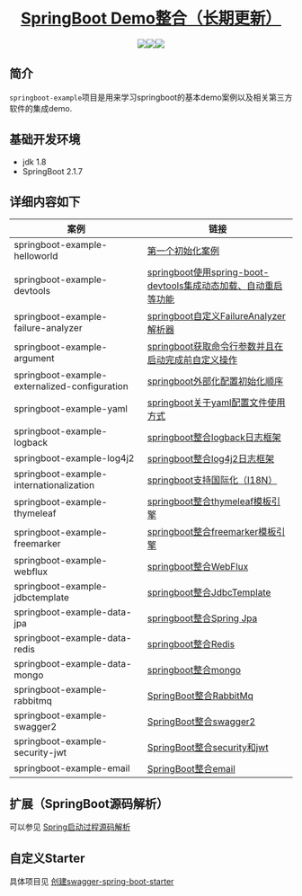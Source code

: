  <h1 align="center"><a href="https://github.com/JoeBig7" target="_blank">SpringBoot Demo整合（长期更新）</a></h1>
 <p align="center">
 <img src="https://img.shields.io/badge/build-passing-brightgreen"/><img src="https://img.shields.io/badge/jdk-1.8-brightgreen"/><img src="https://img.shields.io/badge/springboot-2.1.7-green"/>
 </p>
 
 ## 简介
 `springboot-example`项目是用来学习springboot的基本demo案例以及相关第三方软件的集成demo.
 
 ## 基础开发环境
 - jdk 1.8
 - SpringBoot 2.1.7
 
 
 ##  详细内容如下
 |案例                              | 链接                                     |
 | ------------------------------------------------------------- | -------------------------------------------------------------|
 |springboot-example-helloworld                                  | [第一个初始化案例](springboot-example-helloworld)                                                     |
 |springboot-example-devtools                                    | [springboot使用spring-boot-devtools集成动态加载、自动重启等功能](springboot-example-devtools)          |
 |springboot-example-failure-analyzer                            | [springboot自定义FailureAnalyzer解析器](springboot-example-failure-analyzer)                         |
 |springboot-example-argument                                    | [springboot获取命令行参数并且在启动完成前自定义操作](springboot-example-argument)                     |
 |springboot-example-externalized-configuration                  | [springboot外部化配置初始化顺序](springboot-example-externalized-configuration)                      |
 |springboot-example-yaml                                        | [springboot关于yaml配置文件使用方式](springboot-example-yaml)                                       |
 |springboot-example-logback                                     | [springboot整合logback日志框架](springboot-example-logback)                                         | 
 |springboot-example-log4j2                                      | [springboot整合log4j2日志框架](springboot-example-log4j2)                                           |
 |springboot-example-internationalization                        | [springboot支持国际化（I18N）](springboot-example-internationalization)                            |
 |springboot-example-thymeleaf                                   | [springboot整合thymeleaf模板引擎](springboot-example-thymeleaf)                                    |
 |springboot-example-freemarker                                  | [springboot整合freemarker模板引擎](springboot-example-freemarker)                                 |
 |springboot-example-webflux                                     | [springboot整合WebFlux](springboot-example-webflux)                                              |
 |springboot-example-jdbctemplate                                | [springboot整合JdbcTemplate](springboot-example-jdbctemplate)                                    |
 |springboot-example-data-jpa                                    | [springboot整合Spring Jpa](springboot-example-data-jpa)                                         |
 |springboot-example-data-redis                                  | [springboot整合Redis](springboot-example-data-redis)                                            |
 |springboot-example-data-mongo                                  | [springboot整合mongo](springboot-example-data-mongo)                                            |
 |springboot-example-rabbitmq                                   |[SpringBoot整合RabbitMq](springboot-example-rabbitmq)                                            |
 |springboot-example-swagger2                                   |[SpringBoot整合swagger2](springboot-example-swagger2)  
 |springboot-example-security-jwt                                   |[SpringBoot整合security和jwt](springboot-example-security-jwt) |
 |springboot-example-email                                 |[SpringBoot整合email](springboot-example-email) |

## 扩展（SpringBoot源码解析）
可以参见 [Spring启动过程源码解析](https://www.zjfzjf.com/categories/SpringBoot)
## 自定义Starter
具体项目见 [创建swagger-spring-boot-starter](https://github.com/Joebig7/swagger-autoconfigure-demo) 